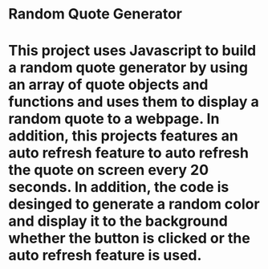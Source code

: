 # Random Quote Generator
#
#
# This project uses Javascript to build a random quote generator by using an array of quote objects and functions and uses them to display a random quote to a webpage.  In addition, this projects features an auto refresh feature to auto refresh the quote on screen every 20 seconds.  In addition, the code is desinged to generate a random color and display it to the background whether the button is clicked or the auto refresh feature is used. 
#
#
